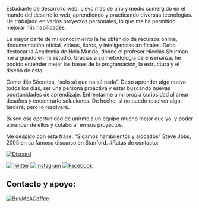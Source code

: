 Estudiante de desarrollo web. Llevo más de año y medio sumergido en el mundo del desarrollo web, aprendiendo y practicando diversas tecnologías. He trabajado en varios proyectos personales, lo que me ha permitido mejorar mis habilidades.

La mayor parte de mi conocimiento la he obtenido de recursos online, documentación oficial, videos, libros, y inteligencias artificales. Debo destacar la Academia de Hola Mundo, donde el profesor Nicolás Shurman me a guiado  en mi estudio. Gracias a su metodologia de enseñanza, he podido entender mejor las bases de la programación, la estructura y el diseño de esta.

Como dijo Sócrates, “solo sé que no sé nada”. Debo aprender algo nuevo todos los dias, ser una persona proactiva y estar buscando nuevas oportunidades de aprendizaje. Enfrentarme a mi propia curiosidad al crear desafíos y encontrarle soluciones. De hecho, si no puedo resolver algo, tardaré, pero lo resolveré.

Busco esa oportunidad de unirme a un equipo mucho mejor que yo, y poder aprender de ellos y colaborar en sus proyectos. 

Me despido con esta frase:
"Sigamos hambrientos y alocados" Steve Jobs, 2005 en su famoso discurso en Stanford.
#Rutas de contacto: 


[![Discord](https://img.shields.io/badge/Discord-alexismouwid-5865F2?style=for-the-badge&logo=discord&logoColor=white&labelColor=101010)](https://alexismouwid.com/discord)

[![Twitter](https://img.shields.io/badge/Twitter-@alexismouwid-1DA1F2?style=for-the-badge&logo=twitter&logoColor=white&labelColor=101010)](https://twitter.com/alexismouwit)
[![Instagram](https://img.shields.io/badge/Instagram-@alexismouwid-E4405F?style=for-the-badge&logo=instagram&logoColor=white&labelColor=101010)](https://instagram.com/alexismouwid)
[![Facebook](https://img.shields.io/badge/Facebook-@alexismouwid-1877F2?style=for-the-badge&logo=facebook&logoColor=white&labelColor=101010)](https://facebook.com/alexismouwid)

## Contacto y apoyo:

[![BuyMeACoffee](https://img.shields.io/badge/Buy_Me_A_Coffee-apoya_mi_trabajo-FFDD00?style=for-the-badge&logo=buy-me-a-coffee&logoColor=white&labelColor=101010)](https://buymeacoffee.com/alexismouwid)

